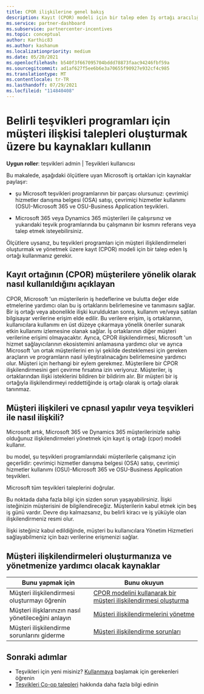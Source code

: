 ```yaml
---
title: CPOR ilişkilerine genel bakış
description: Kayıt (CPOR) modeli için bir talep eden Iş ortağı aracılığıyla müşterileri belirli teşvikleri programlarıyla ilişkilendirmek zorunda olma kaynakları hakkında bilgi edinin.
ms.service: partner-dashboard
ms.subservice: partnercenter-incentives
ms.topic: conceptual
author: Karthic83
ms.author: kashanum
ms.localizationpriority: medium
ms.date: 05/20/2021
ms.openlocfilehash: b540f3f667095704bddd78873faac94246fbf59a
ms.sourcegitcommit: ad1af627f5ee6b6e3a70655f90927e932cf4c985
ms.translationtype: MT
ms.contentlocale: tr-TR
ms.lasthandoff: 07/29/2021
ms.locfileid: "114840408"
---
```

# <a name="use-these-resources-to-make-customer-association-claims-for-specific-incentives-programs"></a>Belirli teşvikleri programları için müşteri ilişkisi talepleri oluşturmak üzere bu kaynakları kullanın

**Uygun roller**: teşvikleri admin | Teşvikleri kullanıcısı

Bu makalede, aşağıdaki ölçütlere uyan Microsoft iş ortakları için kaynaklar paylaşır:

- şu Microsoft teşvikleri programlarının bir parçası olursunuz: çevrimiçi hizmetler danışma belgesi (OSA) satışı, çevrimiçi hizmetler kullanımı (OSU)-Microsoft 365 ve OSU-Business Application teşvikleri.

- Microsoft 365 veya Dynamics 365 müşterileri ile çalışırsınız ve yukarıdaki teşvik programlarında bu çalışmanın bir kısmını referans veya talep etmek isteyebilirsiniz.

Ölçütlere uysanız, bu teşvikleri programları için müşteri ilişkilendirmeleri oluşturmak ve yönetmek üzere kayıt (CPOR) modeli için bir talep eden Iş ortağı kullanmanız gerekir.

## <a name="explaining-claiming-partner-of-record-cpor-to-customers"></a>Kayıt ortağının (CPOR) müşterilere yönelik olarak nasıl kullanıldığını açıklayan

CPOR, Microsoft 'un müşterilerin iş hedeflerine ve bulutta değer elde etmelerine yardımcı olan bu iş ortaklarını belirlemesine ve tanımasını sağlar. Bir iş ortağı veya abonelikle ilişki kurulduktan sonra, kullanım ve/veya satılan bilgisayar verilerine erişim elde edilir. Bu verilere erişim, iş ortaklarının, kullanıcılara kullanımı en üst düzeye çıkarmaya yönelik öneriler sunarak etkin kullanımı izlemesine olanak sağlar. İş ortaklarının diğer müşteri verilerine erişimi olmayacaktır. Ayrıca, CPOR ilişkilendirmesi, Microsoft 'un hizmet sağlayıcılarının ekosistemini anlamasına yardımcı olur ve ayrıca Microsoft 'un ortak müşterilerini en iyi şekilde desteklemesi için gereken araçların ve programların nasıl iyileştiralınacağını belirlemesine yardımcı olur. Müşteri için herhangi bir eylem gerekmez. Müşterilere bir CPOR ilişkilendirmesini geri çevirme fırsatına izin veriyoruz. Müşteriler, iş ortaklarından ilişki isteklerini bildiren bir bildirim alır. Bir müşteri bir iş ortağıyla ilişkilendirmeyi reddettiğinde iş ortağı olarak iş ortağı olarak tanınmaz.

## <a name="how-do-customer-associations-and-cpor-relate-to-incentives"></a>Müşteri ilişkileri ve cpnasıl yapılır veya teşvikleri ile nasıl ilişkili?

Microsoft artık, Microsoft 365 ve Dynamics 365 müşterilerinizle sahip olduğunuz ilişkilendirmeleri yönetmek için kayıt iş ortağı (cpor) modeli kullanır.

bu model, şu teşvikleri programlarındaki müşterilerle çalışmanız için geçerlidir: çevrimiçi hizmetler danışma belgesi (OSA) satışı, çevrimiçi hizmetler kullanımı (OSU)-Microsoft 365 ve OSU-Business Application teşvikleri.

Microsoft tüm teşvikleri taleplerini doğrular.

Bu noktada daha fazla bilgi için sizden sorun yaşayabilirsiniz. İlişki isteğinizin müşterisini de bilgilendireceğiz. Müşterilerin kabul etmek için beş iş günü vardır. Devre dışı kalmazsanız, bu belirli kiracı ve iş yüküyle olan ilişkilendirmeniz resmi olur.

İlişki isteğiniz kabul edildiğinde, müşteri bu kullanıcılara Yönetim Hizmetleri sağlayabilmeniz için bazı verilerine erişmenizi sağlar. 

## <a name="resources-to-help-you-create-and-manage-customer-associations"></a>Müşteri ilişkilendirmeleri oluşturmanıza ve yönetmenize yardımcı olacak kaynaklar


|  **Bunu yapmak için**  |  **Bunu okuyun**  |
|--------------|-----------|
| Müşteri ilişkilendirmesi oluşturmayı öğrenin  | [CPOR modelini kullanarak bir müşteri ilişkilendirmesi oluşturma](submit-osa-claim.md)  |
|Müşteri ilişklarınızın nasıl yönetileceğini anlayın  | [Müşteri ilişkilendirmelerini yönetme](incentives-manage-customer-associations.md)  |
|Müşteri ilişkilendirme sorunlarını giderme  | [Müşteri ilişkilendirme sorunları](incentives-customer-association-issues.md)  |

## <a name="next-steps"></a>Sonraki adımlar

- Teşvikleri için yeni misiniz? [Kullanmaya](incentives-get-started-intro.md) başlamak için gerekenleri öğrenin
- [Teşvikleri Co-op talepleri](claims-overview.md) hakkında daha fazla bilgi edinin
